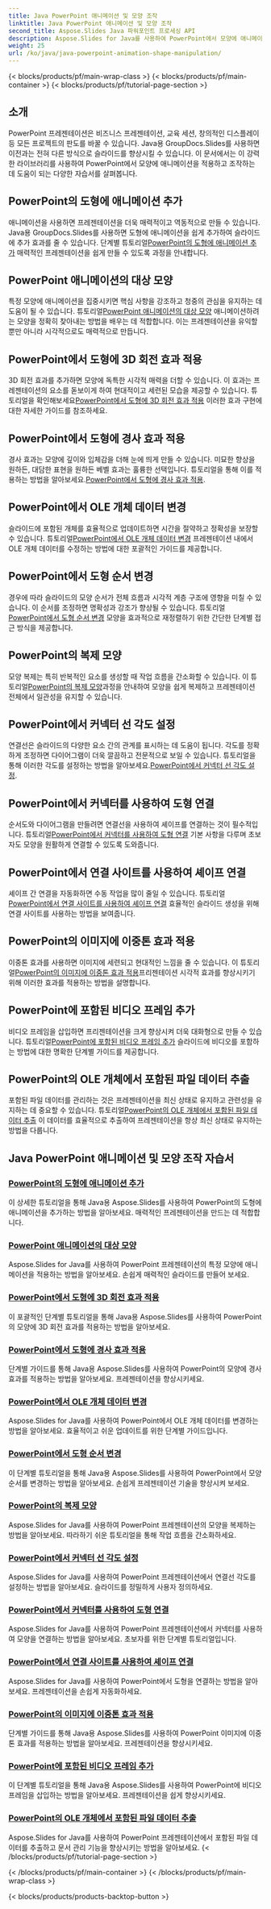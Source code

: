 ```yaml
---
title: Java PowerPoint 애니메이션 및 모양 조작
linktitle: Java PowerPoint 애니메이션 및 모양 조작
second_title: Aspose.Slides Java 파워포인트 프로세싱 API
description: Aspose.Slides for Java를 사용하여 PowerPoint에서 모양에 애니메이션을 적용하고 조작하는 방법을 알아보세요. 동적 프레젠테이션을 위한 종합 튜토리얼입니다.
weight: 25
url: /ko/java/java-powerpoint-animation-shape-manipulation/
---
```


{< blocks/products/pf/main-wrap-class >}
{< blocks/products/pf/main-container >}
{< blocks/products/pf/tutorial-page-section >}


## 소개

PowerPoint 프레젠테이션은 비즈니스 프레젠테이션, 교육 세션, 창의적인 디스플레이 등 모든 프로젝트의 판도를 바꿀 수 있습니다. Java용 GroupDocs.Slides를 사용하면 이전과는 전혀 다른 방식으로 슬라이드를 향상시킬 수 있습니다. 이 문서에서는 이 강력한 라이브러리를 사용하여 PowerPoint에서 모양에 애니메이션을 적용하고 조작하는 데 도움이 되는 다양한 자습서를 살펴봅니다.

## PowerPoint의 도형에 애니메이션 추가

애니메이션을 사용하면 프레젠테이션을 더욱 매력적이고 역동적으로 만들 수 있습니다. Java용 GroupDocs.Slides를 사용하면 도형에 애니메이션을 쉽게 추가하여 슬라이드에 추가 효과를 줄 수 있습니다. 단계별 튜토리얼[PowerPoint의 도형에 애니메이션 추가](./add-animations-to-shapes-powerpoint/) 매력적인 프레젠테이션을 쉽게 만들 수 있도록 과정을 안내합니다.

## PowerPoint 애니메이션의 대상 모양

 특정 모양에 애니메이션을 집중시키면 핵심 사항을 강조하고 청중의 관심을 유지하는 데 도움이 될 수 있습니다. 튜토리얼[PowerPoint 애니메이션의 대상 모양](./target-shapes-for-animation-powerpoint/) 애니메이션하려는 모양을 정확히 찾아내는 방법을 배우는 데 적합합니다. 이는 프레젠테이션을 유익할 뿐만 아니라 시각적으로도 매력적으로 만듭니다.

## PowerPoint에서 도형에 3D 회전 효과 적용

 3D 회전 효과를 추가하면 모양에 독특한 시각적 매력을 더할 수 있습니다. 이 효과는 프레젠테이션의 요소를 돋보이게 하여 현대적이고 세련된 모습을 제공할 수 있습니다. 튜토리얼을 확인해보세요[PowerPoint에서 도형에 3D 회전 효과 적용](./apply-3d-rotation-effect-shapes-powerpoint/) 이러한 효과 구현에 대한 자세한 가이드를 참조하세요.

## PowerPoint에서 도형에 경사 효과 적용

경사 효과는 모양에 깊이와 입체감을 더해 눈에 띄게 만들 수 있습니다. 미묘한 향상을 원하든, 대담한 표현을 원하든 베벨 효과는 훌륭한 선택입니다. 튜토리얼을 통해 이를 적용하는 방법을 알아보세요.[PowerPoint에서 도형에 경사 효과 적용](./apply-bevel-effects-shapes-powerpoint/).

## PowerPoint에서 OLE 개체 데이터 변경

 슬라이드에 포함된 개체를 효율적으로 업데이트하면 시간을 절약하고 정확성을 보장할 수 있습니다. 튜토리얼[PowerPoint에서 OLE 개체 데이터 변경](./change-ole-object-data-powerpoint/) 프레젠테이션 내에서 OLE 개체 데이터를 수정하는 방법에 대한 포괄적인 가이드를 제공합니다.

## PowerPoint에서 도형 순서 변경

 경우에 따라 슬라이드의 모양 순서가 전체 흐름과 시각적 계층 구조에 영향을 미칠 수 있습니다. 이 순서를 조정하면 명확성과 강조가 향상될 수 있습니다. 튜토리얼[PowerPoint에서 도형 순서 변경](./change-shape-order-powerpoint/) 모양을 효과적으로 재정렬하기 위한 간단한 단계별 접근 방식을 제공합니다.

## PowerPoint의 복제 모양

 모양 복제는 특히 반복적인 요소를 생성할 때 작업 흐름을 간소화할 수 있습니다. 이 튜토리얼[PowerPoint의 복제 모양](./clone-shapes-powerpoint/)과정을 안내하여 모양을 쉽게 복제하고 프레젠테이션 전체에서 일관성을 유지할 수 있습니다.

## PowerPoint에서 커넥터 선 각도 설정

 연결선은 슬라이드의 다양한 요소 간의 관계를 표시하는 데 도움이 됩니다. 각도를 정확하게 조정하면 다이어그램이 더욱 깔끔하고 전문적으로 보일 수 있습니다. 튜토리얼을 통해 이러한 각도를 설정하는 방법을 알아보세요.[PowerPoint에서 커넥터 선 각도 설정](./set-connector-line-angle-powerpoint/).

## PowerPoint에서 커넥터를 사용하여 도형 연결

 순서도와 다이어그램을 만들려면 연결선을 사용하여 셰이프를 연결하는 것이 필수적입니다. 튜토리얼[PowerPoint에서 커넥터를 사용하여 도형 연결](./connect-shapes-using-connectors-powerpoint/) 기본 사항을 다루며 초보자도 모양을 원활하게 연결할 수 있도록 도와줍니다.

## PowerPoint에서 연결 사이트를 사용하여 셰이프 연결

 셰이프 간 연결을 자동화하면 수동 작업을 많이 줄일 수 있습니다. 튜토리얼[PowerPoint에서 연결 사이트를 사용하여 셰이프 연결](./connect-shapes-using-connection-sites-powerpoint/) 효율적인 슬라이드 생성을 위해 연결 사이트를 사용하는 방법을 보여줍니다.

## PowerPoint의 이미지에 이중톤 효과 적용

 이중톤 효과를 사용하면 이미지에 세련되고 현대적인 느낌을 줄 수 있습니다. 이 튜토리얼[PowerPoint의 이미지에 이중톤 효과 적용](./apply-duotone-effects-images-powerpoint/)프리젠테이션 시각적 효과를 향상시키기 위해 이러한 효과를 적용하는 방법을 설명합니다.

## PowerPoint에 포함된 비디오 프레임 추가

 비디오 프레임을 삽입하면 프리젠테이션을 크게 향상시켜 더욱 대화형으로 만들 수 있습니다. 튜토리얼[PowerPoint에 포함된 비디오 프레임 추가](./add-embedded-video-frame-powerpoint/) 슬라이드에 비디오를 포함하는 방법에 대한 명확한 단계별 가이드를 제공합니다.

## PowerPoint의 OLE 개체에서 포함된 파일 데이터 추출

 포함된 파일 데이터를 관리하는 것은 프레젠테이션을 최신 상태로 유지하고 관련성을 유지하는 데 중요할 수 있습니다. 튜토리얼[PowerPoint의 OLE 개체에서 포함된 파일 데이터 추출](./extract-embedded-file-data-ole-object-powerpoint/) 이 데이터를 효율적으로 추출하여 프레젠테이션을 항상 최신 상태로 유지하는 방법을 다룹니다.
## Java PowerPoint 애니메이션 및 모양 조작 자습서
### [PowerPoint의 도형에 애니메이션 추가](./add-animations-to-shapes-powerpoint/)
이 상세한 튜토리얼을 통해 Java용 Aspose.Slides를 사용하여 PowerPoint의 도형에 애니메이션을 추가하는 방법을 알아보세요. 매력적인 프레젠테이션을 만드는 데 적합합니다.
### [PowerPoint 애니메이션의 대상 모양](./target-shapes-for-animation-powerpoint/)
Aspose.Slides for Java를 사용하여 PowerPoint 프레젠테이션의 특정 모양에 애니메이션을 적용하는 방법을 알아보세요. 손쉽게 매력적인 슬라이드를 만들어 보세요.
### [PowerPoint에서 도형에 3D 회전 효과 적용](./apply-3d-rotation-effect-shapes-powerpoint/)
이 포괄적인 단계별 튜토리얼을 통해 Java용 Aspose.Slides를 사용하여 PowerPoint의 모양에 3D 회전 효과를 적용하는 방법을 알아보세요.
### [PowerPoint에서 도형에 경사 효과 적용](./apply-bevel-effects-shapes-powerpoint/)
단계별 가이드를 통해 Java용 Aspose.Slides를 사용하여 PowerPoint의 모양에 경사 효과를 적용하는 방법을 알아보세요. 프레젠테이션을 향상시키세요.
### [PowerPoint에서 OLE 개체 데이터 변경](./change-ole-object-data-powerpoint/)
Aspose.Slides for Java를 사용하여 PowerPoint에서 OLE 개체 데이터를 변경하는 방법을 알아보세요. 효율적이고 쉬운 업데이트를 위한 단계별 가이드입니다.
### [PowerPoint에서 도형 순서 변경](./change-shape-order-powerpoint/)
이 단계별 튜토리얼을 통해 Java용 Aspose.Slides를 사용하여 PowerPoint에서 모양 순서를 변경하는 방법을 알아보세요. 손쉽게 프레젠테이션 기술을 향상시켜 보세요.
### [PowerPoint의 복제 모양](./clone-shapes-powerpoint/)
Aspose.Slides for Java를 사용하여 PowerPoint 프레젠테이션의 모양을 복제하는 방법을 알아보세요. 따라하기 쉬운 튜토리얼을 통해 작업 흐름을 간소화하세요.
### [PowerPoint에서 커넥터 선 각도 설정](./set-connector-line-angle-powerpoint/)
Aspose.Slides for Java를 사용하여 PowerPoint 프레젠테이션에서 연결선 각도를 설정하는 방법을 알아보세요. 슬라이드를 정밀하게 사용자 정의하세요.
### [PowerPoint에서 커넥터를 사용하여 도형 연결](./connect-shapes-using-connectors-powerpoint/)
Aspose.Slides for Java를 사용하여 PowerPoint 프레젠테이션에서 커넥터를 사용하여 모양을 연결하는 방법을 알아보세요. 초보자를 위한 단계별 튜토리얼입니다.
### [PowerPoint에서 연결 사이트를 사용하여 셰이프 연결](./connect-shapes-using-connection-sites-powerpoint/)
Aspose.Slides for Java를 사용하여 PowerPoint에서 도형을 연결하는 방법을 알아보세요. 프레젠테이션을 손쉽게 자동화하세요.
### [PowerPoint의 이미지에 이중톤 효과 적용](./apply-duotone-effects-images-powerpoint/)
단계별 가이드를 통해 Java용 Aspose.Slides를 사용하여 PowerPoint 이미지에 이중톤 효과를 적용하는 방법을 알아보세요. 프레젠테이션을 향상시키세요.
### [PowerPoint에 포함된 비디오 프레임 추가](./add-embedded-video-frame-powerpoint/)
이 단계별 튜토리얼을 통해 Java용 Aspose.Slides를 사용하여 PowerPoint에 비디오 프레임을 삽입하는 방법을 알아보세요. 프레젠테이션을 쉽게 향상시키세요.
### [PowerPoint의 OLE 개체에서 포함된 파일 데이터 추출](./extract-embedded-file-data-ole-object-powerpoint/)
Aspose.Slides for Java를 사용하여 PowerPoint 프레젠테이션에서 포함된 파일 데이터를 추출하고 문서 관리 기능을 향상시키는 방법을 알아보세요.
{< /blocks/products/pf/tutorial-page-section >}

{< /blocks/products/pf/main-container >}
{< /blocks/products/pf/main-wrap-class >}

{< blocks/products/products-backtop-button >}
